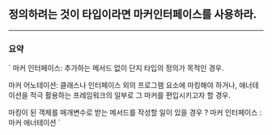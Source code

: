 ## 정의하려는 것이 타입이라면 마커인터페이스를 사용하라.
---
### 요약
`
마커 인터페이스: 추가하는 메서드 없이 단지 타입의 정의가 목적인 경우.

마커 어노테이션: 클래스나 인터페이스 외의 프로그램 요소에 마킹해야 하거나, 애너테이션을 적극 활용하는 프레임워크의 일부로 그 마커를 편입시키고자 할 경우.

마킹이 된 객체를 매개변수로 받는 메서드를 작성할 일이 있을 경우 ? 마커 인터페이스 : 마커 애너테이션
`